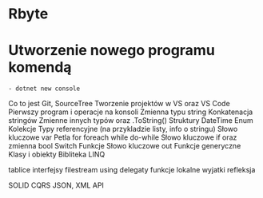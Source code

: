 # Rbyte

# Utworzenie nowego programu komendą

    - dotnet new console

Co to jest Git, SourceTree
Tworzenie projektów w VS oraz VS Code
Pierwszy program i operacje na konsoli
Zmienna typu string
Konkatenacja stringów
Zmienne innych typów oraz .ToString()
Struktury
DateTime
Enum
Kolekcje
Typy referencyjne (na przykladzie listy, info o stringu)
Słowo kluczowe var
Petla for foreach while do-while
Słowo kluczowe if oraz zmienna bool
Switch
Funkcje
Słowo kluczowe out
Funkcje generyczne
Klasy i obiekty
Bibliteka LINQ

tablice
interfejsy
filestream
using
delegaty
funkcje lokalne
wyjatki
refleksja

SOLID
CQRS
JSON, XML
API
